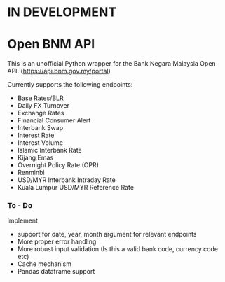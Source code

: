 # IN DEVELOPMENT
# Open BNM API

This is an unofficial Python wrapper for the Bank Negara Malaysia Open API. (https://api.bnm.gov.my/portal)

Currently supports the following endpoints:
- Base Rates/BLR
- Daily FX Turnover
- Exchange Rates
- Financial Consumer Alert
- Interbank Swap
- Interest Rate
- Interest Volume
- Islamic Interbank Rate
- Kijang Emas
- Overnight Policy Rate (OPR)
- Renminbi
- USD/MYR Interbank Intraday Rate
- Kuala Lumpur USD/MYR Reference Rate

### To - Do
Implement 
- support for date, year, month argument for relevant endpoints
- More proper error handling
- More robust input validation (Is this a valid bank code, currency code etc)
- Cache mechanism 
- Pandas dataframe support


